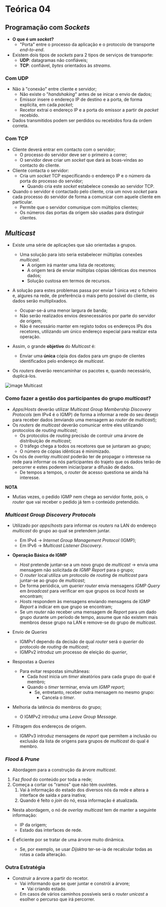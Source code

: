 # Teórica 04

## Programação com *Sockets*

- **O que é um *socket*?**
  - "Porta" entre o processo da aplicação e o protocolo de transporte *end-to-end*.
- Existem dois tipos de *sockets* para 2 tipos de serviços de transporte:
  - **UDP**: datagramas não confiáveis;
  - **TCP**: confiável, *bytes* orientados às *streams*.

### Com UDP

- Não à "conexão" entre cliente e servidor;
  - Não existe o "*handshaking*" antes de se inicar o envio de dados;
  - Emissor insere o endereço IP de destino e a porta, de forma explícita, em cada *packet*;
  - Recetor extrai o endereço IP e a porta do emissor a partir de *packet* recebido.
- Dados transmitidos podem ser perdidos ou recebidos fora da ordem correta.

### Com TCP

- Cliente deverá entrar em contacto com o servidor;
  - O processo do servidor deve ser o primeiro a correr;
  - O servidor deve criar um *socket* que dará as boas-vindas ao contacto do cliente.
- Cliente contacta o servidor:
  - Cria um *socket* TCP especificando o endereço IP e o número da porta do processo do servidor;
    - Quando cria este *socket* estabelece conexão ao servidor TCP.
- Quando o servidor é contactado pelo cliente, cria um novo *socket* para cada processo do servidor de forma a comunicar com aquele cliente em particular.
  - Permite que o servidor comunique com múltiplos clientes;
  - Os números das portas da origem são usadas para distinguir clientes.

## *Multicast*

- Existe uma série de aplicações que são orientadas a grupos.
  - Uma solução para isto seria estabelecer múltiplas conexões *multicast*.
    - A origem irá manter uma lista de recetores;
    - A origem terá de enviar múltiplas cópias idênticas dos mesmos dados;
    - Solução custosa em termos de recursos.

- A solução para estes problemas passa por enviar 1 única vez o ficheiro e, algures na rede, de preferência o mais perto possível do cliente, os dados serão multiplixados.
  - Ocupar-se-á uma menor largura de banda;
  - Não serão realizados envios desnecessários por parte do servidor de origem;
  - Não é necessário manter em registo todos os endereços IPs dos recetores, utilizando um único endereço especial para realizar esta operação.

- Assim, o grande **objetivo** do *Multicast* é:
  - Enviar uma **única** cópia dos dados para um grupo de clientes identificados pelo endereço de *multicast*.
- Os *routers* deverão reencaminhar os pacotes e, quando necessário, duplicá-los.

![image Multicast](images/multicast.png)

### Como fazer a gestão dos participantes do grupo *multicast*?

- *Apps*/*Hosts* deverão utilizar *Multicast Group Membership Discovery Protocols* (em IPv4 é o IGMP) de forma a informar a rede do seu desejo para receber dados (enviando uma mensagem ao *router* de *multicast*);
- Os *routers* de *multicast* deverão comunicar entre eles utilizando protocolos de *routing multicast*;
  - Os protocolos de *routing* precisão de contruir uma árvore de distribuição de *multicast*;
  - O tráfego chega a todos os recetores que se juntaram ao grupo;
  - O número de cópias idênticas é minimizado.
- Os nós de *overlay multicast* poderão ter de propagar o interesse na rede para informar os nós participantes do trajeto que os dados terão de percorrer e estes poderem iniciar/parar a difusão de dados.
  - De tempos a tempos, o *router* de acesso questiona se ainda há interesse.

**NOTA**

- Mutias vezes, o pedido IGMP nem chega ao servidor fonte, pois, o *router* que vai receber o pedido já tem o conteúdo pretendido.

### *Multicast Group Discovery Protocols*

- Utilizado por *apps*/*hosts* para informar os *routers* na LAN do endereço *multicast* do grupo ao qual se pretendem juntar.
  - Em IPv4 $\rightarrow$ *Internet Group Management Protocol* (IGMP);
  - Em IPv6 $\rightarrow$ *Multicast Listener Discovery*.

- **Operação Básica de IGMP**
  - *Host* pretende juntar-se a um novo grupo de *multicast* $\rightarrow$ envia uma mensagem não solicitada de *IGMP Report* para o grupo;
  - O *router* local utiliza um protocolo de *routing* de *multicast* para juntar-se ao grupo de *multicast*;
  - De forma periódica, um *querier router* envia mensagens *IGMP Query* em *broadcast* para verificar em que grupos os *local hosts* se encontram;
  - *Hosts* respondem às mensagens enviando mensagens de *IGMP Report* a indicar em que grupo se encontram;
  - Se um *router* não receber uma mensagem de *Report* para um dado grupo durante um período de tempo, assume que não existem mais membros desse grupo na LAN e remove-se do grupo de *multicast*.
- Envio de *Queries*
  - IGMPv1 dependo da decisão de qual *router* será o *querier* do protocolo de *routing* de *multicast*;
  - IGMPv2 introduz um processo de eleição do *querier*,
- Respostas a *Queries*
  - Para evitar respostas simultâneas:
    - Cada *host* inicia um *timer* aleatórios para cada grupo do qual é membro;
    - Quando o *timer* terminar, envia um *IGMP report*;
      - Se, entretanto, receber outra mensagem no mesmo grupo:
        - Cancela o *timer*.
- Melhoria da latência do membros do grupo;
  - O IGMPv2 introduz uma *Leave Group Message*.
- Filtragem dos endereços de origem.
  - IGMPv3 introduz mensagens de *report* que permitem a inclusão ou exclusão da lista de origens para grupos de *multicast* do qual é membro.

### *Flood & Prune*

- Abordagem para a construção da árvore *multicast*.

1. Faz *flood* do conteúdo por toda a rede;
2. Começa a cortar os "ramos" que não têm ouvintes.
   1. Vai à informação do estado dos diversos nós da rede e altera a interface de saída $x$ para inativa;
   2. Quando é feito o *join* do nó, essa informação é atualizada.

- Nesta abordagem, o nó de *overlay multicast* tem de manter a seguinte informação:
  - IP da origem;
  - Estado das interfaces de rede.

- É eficiente por se tratar de uma árvore muito dinâmica.
  - Se, por exemplo, se usar *Dijsktra* ter-se-ia de recalcular todas as rotas a cada alteração.

### Outra Estratégia

- Construir a árvore a partir do recetor.
  - Vai informando que se quer juntar e constrói a árvore;
    - Vai criando estado.
  - Em casos de vários caminhos possíveis será o *router unicast* a esolher o percurso que irá percorrer.  